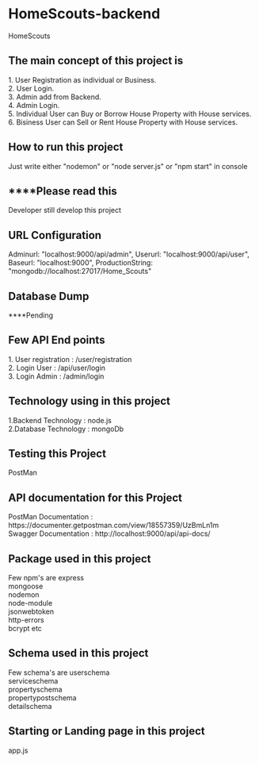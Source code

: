 # HomeScouts-backend
HomeScouts 

<h2>The main concept of this project is<br></h2>
1. User Registration as individual or Business.<br>
2. User Login.<br>
3. Admin add from Backend.<br>
4. Admin Login.<br>
5. Individual User can Buy or Borrow House Property with House services.<br>
6. Bisiness User can Sell or Rent House Property with House services.<br>


<h2>How to run this project</h2>
Just write either "nodemon"  or "node server.js" or "npm start" in console <br>

<h2>****Please read this</h2>
Developer still develop this project<br>

<h2>URL Configuration</h2>
Adminurl: "localhost:9000/api/admin",
Userurl: "localhost:9000/api/user",
Baseurl: "localhost:9000",
ProductionString: "mongodb://localhost:27017/Home_Scouts"

<h2>Database Dump</h2>
****Pending

<h2>Few API End points</h2>
1. User registration : /user/registration<br>
2. Login User : /api/user/login<br>
3. Login Admin : /admin/login<br>


<h2>Technology using in this project</h2>
1.Backend Technology : node.js<br>
2.Database Technology : mongoDb<br>

<h2>Testing this Project</h2>
   PostMan<br>

<h2>API documentation for this Project</h2>
   PostMan Documentation : https://documenter.getpostman.com/view/18557359/UzBmLn1m  <br>
   Swagger Documentation : http://localhost:9000/api/api-docs/  <br>

<h2>Package used in this project</h2>
Few npm's are
express<br>
mongoose<br>
nodemon<br>
node-module<br>
jsonwebtoken<br>
http-errors<br>
bcrypt etc<br>

<h2>Schema used in this project</h2>
Few schema's are
userschema  <br>
serviceschema <br>
propertyschema <br>
propertypostschema <br>
detailschema<br>

<h2>Starting or Landing page in this project</h2>
app.js<br>